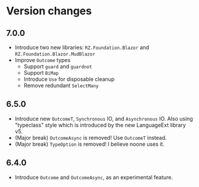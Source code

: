 # Version changes

## 7.0.0

* Introduce two new libraries: `RZ.Foundation.Blazor` and `RZ.Foundation.Blazor.MudBlazor`
* Improve `Outcome` types
  * Support `guard` and `guardnot`
  * Support `BiMap`
  * Introduce `Use` for disposable cleanup
  * Remove redundant `SelectMany`

## 6.5.0

* Introduce new `OutcomeT`, `Synchronous` IO, and `Asynchronous` IO. Also using "typeclass" style
  which is introduced by the new LanguageExt library v5.
* (Major break) `OutcomeAsync` is removed! Use `OutcomeT` instead.
* (Major break) `TypeOption` is removed! I believe noone uses it.

## 6.4.0

* Introduce `Outcome` and `OutcomeAsync`, as an experimental feature.